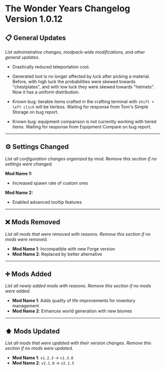 # The Wonder Years Changelog Version 1.0.12

## 📋 General Updates

*List administrative changes, modpack-wide modifications, and other general updates.*

- Drastically reduced teleportation cost.
- Generated loot is no longer affected by luck after picking a material. Before, with high luck the probabilities were skewed towards "chestplates", and with low luck they were skewed towards "helmets". Now it has a uniform distribution.

- Known bug: tierable items crafted in the crafting terminal with `shift + left click` will be tierless. Waiting for response from Tom's Simple Storage on bug report.
- Known bug: equipment comparison is not currently working with tiered items. Waiting for response from Equipment Compare on bug report.

---

## ⚙️ Settings Changed

*List all configuration changes organized by mod. Remove this section if no settings were changed.*

**Mod Name 1:**

- Increased spawn rate of custom ores

**Mod Name 2:**

- Enabled advanced tooltip features

---

## ❌ Mods Removed

*List all mods that were removed with reasons. Remove this section if no mods were removed.*

- **Mod Name 1**: Incompatible with new Forge version
- **Mod Name 2**: Replaced by better alternative

---

## ➕ Mods Added

*List all newly added mods with reasons. Remove this section if no mods were added.*

- **Mod Name 1**: Adds quality of life improvements for inventory management
- **Mod Name 2**: Enhances world generation with new biomes

---

## ⬆️ Mods Updated

*List all mods that were updated with their version changes. Remove this section if no mods were updated.*

- **Mod Name 1**: `v1.2.3` → `v1.3.0`
- **Mod Name 2**: `v2.1.0` → `v2.1.5`
